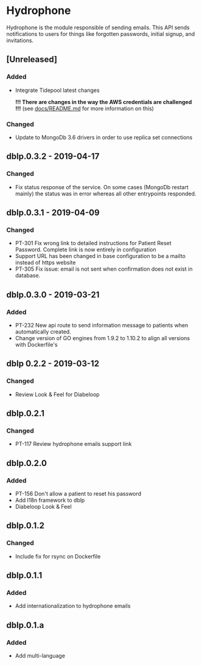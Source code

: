# Hydrophone

Hydrophone is the module responsible of sending emails. 
This API sends notifications to users for things like forgotten passwords, initial signup, and invitations. 

## [Unreleased]

### Added

- Integrate Tidepool latest changes 
  
  __!!! There are changes in the way the AWS credentials are challenged !!!__ (see [docs/README.md](docs/README.md) for more information on this)
  
### Changed

- Update to MongoDb 3.6 drivers in order to use replica set connections

## dblp.0.3.2 - 2019-04-17

### Changed
- Fix status response of the service. On some cases (MongoDb restart mainly) the status was in error whereas all other entrypoints responded. 

## dblp.0.3.1 - 2019-04-09

### Changed
- PT-301 Fix wrong link to detailed instructions for Patient Reset Password. Complete link is now entirely in configuration
- Support URL has been changed in base configuration to be a mailto instead of https website
- PT-305 Fix issue: email is not sent when confirmation does not exist in database.

## dblp.0.3.0 - 2019-03-21

### Added
- PT-232 New api route to send information message to patients when automatically created. 
- Change version of GO engines from 1.9.2 to 1.10.2 to align all versions with Dockerfile's

## dblp 0.2.2 - 2019-03-12

### Changed
- Review Look & Feel for Diabeloop

## dblp.0.2.1

### Changed
- PT-117 Review hydrophone emails support link

## dblp.0.2.0

### Added
- PT-156 Don't allow a patient to reset his password
- Add I18n framework to dblp
- Diabeloop Look & Feel

## dblp.0.1.2

### Changed
- Include fix for rsync on Dockerfile

## dblp.0.1.1

### Added
- Add internationalization to hydrophone emails

## dblp.0.1.a

### Added
- Add multi-language
